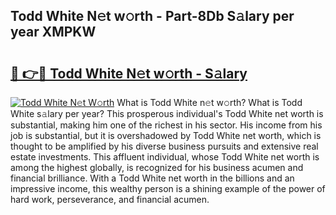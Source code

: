## Todd White N𝚎t w𝚘rth - Part-8Db S𝚊lary per year XMPKW

# <h2><a href="http://gc2lkqz.nevu.top/?p=Todd+White">🔗 👉🔴 Todd White N𝚎t w𝚘rth - S𝚊lary</a></h2>

[![Todd White N𝚎t W𝚘rth](https://i.imgur.com/Oavwk0R.jpeg)](http://gc2lkqz.nevu.top/?p=Todd+White)
What is Todd White n𝚎t w𝚘rth? What is Todd White s𝚊lary per year?
This prosperous individual's Todd White net worth is substantial, making him one of the richest in his sector. His income from his job is substantial, but it is overshadowed by Todd White net worth, which is thought to be amplified by his diverse business pursuits and extensive real estate investments. This affluent individual, whose Todd White net worth is among the highest globally, is recognized for his business acumen and financial brilliance. With a Todd White net worth in the billions and an impressive income, this wealthy person is a shining example of the power of hard work, perseverance, and financial acumen.
